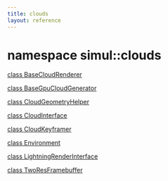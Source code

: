 ```yaml
---
title: clouds
layout: reference
---
```

namespace simul::clouds
===
[class BaseCloudRenderer](../../simul/clouds/BaseCloudRenderer)

[class BaseGpuCloudGenerator](../../simul/clouds/BaseGpuCloudGenerator)

[class CloudGeometryHelper](../../simul/clouds/CloudGeometryHelper)

[class CloudInterface](../../simul/clouds/CloudInterface)

[class CloudKeyframer](../../simul/clouds/CloudKeyframer)

[class Environment](../../simul/clouds/Environment)

[class LightningRenderInterface](../../simul/clouds/LightningRenderInterface)

[class TwoResFramebuffer](../../simul/clouds/TwoResFramebuffer)

